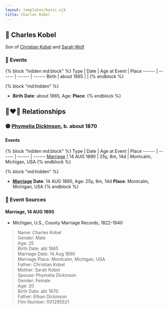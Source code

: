 ```yaml
---
layout: templates/basic.njk
title: Charles Kobel
---
```

## 🔵 Charles Kobel

Son of [Christian Kobel](/people/1/17423128) and [Sarah Wolf](/people/9/98742372)

### 📆 Events

{% block "hidden md:block" %}
Type | Date | Age at Event | Place
------ | ------ | ------ | ------
Birth | about 1865 |  |
{% endblock %}

{% block "md:hidden" %}
- **Birth**
**Date**: about 1865, Age:
**Place**:
{% endblock %}

## 👩‍❤️‍👨 Relationships

### 🟣 [Phymelia Dickinson](/people/9/96404450), b. about 1870

#### Events

{% block "hidden md:block" %}
Type | Date | Age at Event | Place
------ | ------ | ------ | ------
[Marriage](#event-family-0-event-0) | 14 AUG 1890 | 25y, 8m, 14d | Montcalm, Michigan, USA
{% endblock %}

{% block "md:hidden" %}
- **[Marriage](#event-family-0-event-0)**
**Date**: 14 AUG 1890, Age: 25y, 8m, 14d
**Place**: Montcalm, Michigan, USA
{% endblock %}

### 📰 Event Sources

#### <a id="event-family-0-event-0"></a> Marriage, 14 AUG 1890
* Michigan, U.S., County Marriage Records, 1822-1940
>   
  > Name: Charles Kobel  
  > Gender: Male  
  > Age: 25  
  > Birth Date: abt 1865  
  > Marriage Date: 14 Aug 1890  
  > Marriage Place: Montcalm, Michigan, USA  
  > Father: Christian Kobel  
  > Mother: Sarah Kobel  
  > Spouse: Phymelia Dickinson  
  > Gender: Female  
  > Age: 20  
  > Birth Date: abt 1870  
  > Father: Ethan Dickinson  
  > Film Number: 001295521